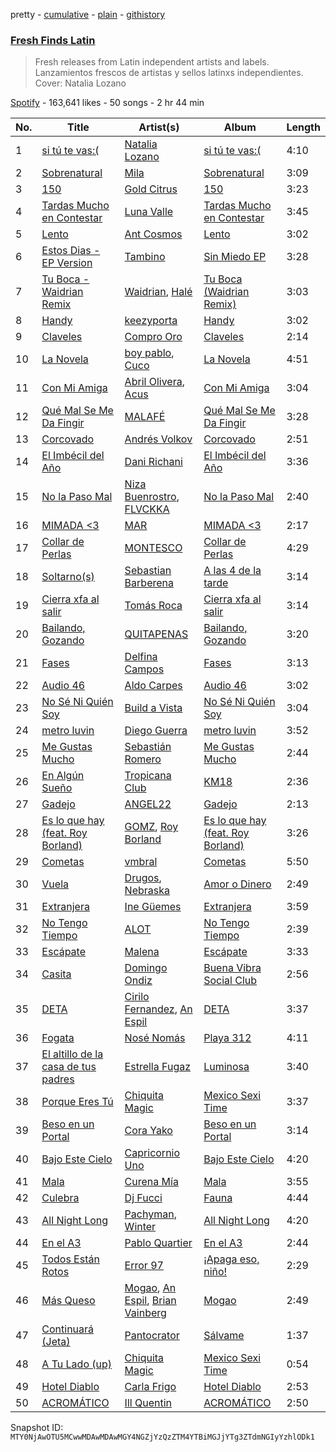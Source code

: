 pretty - [cumulative](/playlists/cumulative/37i9dQZF1DXagUeYbNSnOA.md) - [plain](/playlists/plain/37i9dQZF1DXagUeYbNSnOA) - [githistory](https://github.githistory.xyz/mackorone/spotify-playlist-archive/blob/main/playlists/plain/37i9dQZF1DXagUeYbNSnOA)

### [Fresh Finds Latin](https://open.spotify.com/playlist/37i9dQZF1DXagUeYbNSnOA)

> Fresh releases from Latin independent artists and labels\. Lanzamientos frescos de artistas y sellos latinxs independientes\. Cover: Natalia Lozano

[Spotify](https://open.spotify.com/user/spotify) - 163,641 likes - 50 songs - 2 hr 44 min

| No. | Title | Artist(s) | Album | Length |
|---|---|---|---|---|
| 1 | [si tú te vas:\(](https://open.spotify.com/track/708K2jeb6oa8a6gSautjn6) | [Natalia Lozano](https://open.spotify.com/artist/1DYJKsD0vGFUZVYqs8YWHf) | [si tú te vas:\(](https://open.spotify.com/album/4KXO5SRJvb8L4AMDPQsbbL) | 4:10 |
| 2 | [Sobrenatural](https://open.spotify.com/track/3Y1qpzuVijchoFsnsoXEah) | [Mila](https://open.spotify.com/artist/1A4rgJKh9qAm9PWIDAT1x5) | [Sobrenatural](https://open.spotify.com/album/6OwLG0sDsLlruI8JToGkew) | 3:09 |
| 3 | [150](https://open.spotify.com/track/6VsxGy57wdMN3Dcsdaeu5s) | [Gold Citrus](https://open.spotify.com/artist/74Xn83GdWHhs6O7eaCqyQe) | [150](https://open.spotify.com/album/3fq2xNESwqoHHSJ6dEpEGJ) | 3:23 |
| 4 | [Tardas Mucho en Contestar](https://open.spotify.com/track/6dWYGWnoUS4WWizWkxP1k1) | [Luna Valle](https://open.spotify.com/artist/7i2n4SRaxtVZFBOOOPKvPB) | [Tardas Mucho en Contestar](https://open.spotify.com/album/4MGNB3UAtAqbQdbAMmKAvu) | 3:45 |
| 5 | [Lento](https://open.spotify.com/track/2CAWEYKWO6lwbrBoAmU4NY) | [Ant Cosmos](https://open.spotify.com/artist/5j1AZkYzQt0e8cwA2Q1UgQ) | [Lento](https://open.spotify.com/album/5NN06mgYJh8izObPfukD47) | 3:02 |
| 6 | [Estos Dias \- EP Version](https://open.spotify.com/track/5sn55MXq3fEWZGYDbFKrJS) | [Tambino](https://open.spotify.com/artist/3KJCSp5rmj3sghXEsrDnO2) | [Sin Miedo EP](https://open.spotify.com/album/0dnZuM51faO0pLXiq2Fak9) | 3:28 |
| 7 | [Tu Boca \- Waidrian Remix](https://open.spotify.com/track/3LKAZZ9tzV9oPYVK1AAM5d) | [Waidrian](https://open.spotify.com/artist/2KHMDED0sL5iU8WLUS3OFj), [Halé](https://open.spotify.com/artist/0J6p1lOznVRKRPgZ2wNta3) | [Tu Boca \(Waidrian Remix\)](https://open.spotify.com/album/62xnnGsGCd4XCkixBqvYr0) | 3:03 |
| 8 | [Handy](https://open.spotify.com/track/357GSqb5oSHDmqwYVhOUN1) | [keezyporta](https://open.spotify.com/artist/59a1bsEPllg9vAM5ZdZtBS) | [Handy](https://open.spotify.com/album/6OtScsPNzW8YdNMDDMcJJt) | 3:02 |
| 9 | [Claveles](https://open.spotify.com/track/3J88TW1UCIHo2skFvpA4Ad) | [Compro Oro](https://open.spotify.com/artist/2M8q3KCDo3q1PQDpve5P7h) | [Claveles](https://open.spotify.com/album/1RyEothjb1ktEjsrT71NT7) | 2:14 |
| 10 | [La Novela](https://open.spotify.com/track/0zeeAjrLX2mNacLeefRTGG) | [boy pablo](https://open.spotify.com/artist/7wbkl3zgDZEoZer357mVIw), [Cuco](https://open.spotify.com/artist/2Tglaf8nvDzwSQnpSrjLHP) | [La Novela](https://open.spotify.com/album/0Jm9vE88gbVVxYVyXfSgcY) | 4:51 |
| 11 | [Con Mi Amiga](https://open.spotify.com/track/40cety5BmUPCXAzaUbQkFp) | [Abril Olivera](https://open.spotify.com/artist/0syNXPcVZZpTvXcfoRaXLg), [Acus](https://open.spotify.com/artist/39DDfcoTv0v0HoZY1ZoPWp) | [Con Mi Amiga](https://open.spotify.com/album/4oUpXNlect39k7OquCGJD2) | 3:04 |
| 12 | [Qué Mal Se Me Da Fingir](https://open.spotify.com/track/0TFwjEsbFqPVyeT6vCg66H) | [MALAFÉ](https://open.spotify.com/artist/14yhjUOuZ8fjIznI4QRDQ6) | [Qué Mal Se Me Da Fingir](https://open.spotify.com/album/03VsyO59eQOQ2Ev8EBpDUi) | 3:28 |
| 13 | [Corcovado](https://open.spotify.com/track/0kSrEKOaCDnmrCb9Y5jJbI) | [Andrés Volkov](https://open.spotify.com/artist/17JlqqdDMFkn0NLCYCZ3Xw) | [Corcovado](https://open.spotify.com/album/3jgcqUrpue41VM7LRLvfDO) | 2:51 |
| 14 | [El Imbécil del Año](https://open.spotify.com/track/0X7tBKF0PZNEPmNBT3dVFl) | [Dani Richani](https://open.spotify.com/artist/3k0vIDHDURVZoga1RNrqVL) | [El Imbécil del Año](https://open.spotify.com/album/2rrwKL0LJToDg7RORJ8gIA) | 3:36 |
| 15 | [No la Paso Mal](https://open.spotify.com/track/1g3clLZY5J2EmPGBBssWVy) | [Niza Buenrostro](https://open.spotify.com/artist/5UgD3jrxzwsJywYScFRIS9), [FLVCKKA](https://open.spotify.com/artist/12fZoiFXBSs7aVMxGKQgBN) | [No la Paso Mal](https://open.spotify.com/album/0IXVKmFTGe7JkTT42JdylO) | 2:40 |
| 16 | [MIMADA <3](https://open.spotify.com/track/1KzF11c6peHWleDqTQEtzf) | [MAR](https://open.spotify.com/artist/4ar5YGSwtPj9d7Y2qhLCT6) | [MIMADA <3](https://open.spotify.com/album/0stafM6rTYbNrnwu296osR) | 2:17 |
| 17 | [Collar de Perlas](https://open.spotify.com/track/3RJ2wUsUieoXwsCGHBsPCl) | [MONTESCO](https://open.spotify.com/artist/2V3eQlSV1eYIQXWD1t9sWb) | [Collar de Perlas](https://open.spotify.com/album/0OcjkwJ6Xr9KkhlL8lnoSM) | 4:29 |
| 18 | [Soltarno\(s\)](https://open.spotify.com/track/3bUmSteCEXIdAbKwnATNoW) | [Sebastian Barberena](https://open.spotify.com/artist/5P5L2TYo2X4LyxpfPxFY1K) | [A las 4 de la tarde](https://open.spotify.com/album/7Ak0FIITcoeEXMLvw43MOu) | 3:14 |
| 19 | [Cierra xfa al salir](https://open.spotify.com/track/6Wz1kOfguv8Pxf4FeXsGMG) | [Tomás Roca](https://open.spotify.com/artist/7tUu2H6RCutqIgP88lLLpw) | [Cierra xfa al salir](https://open.spotify.com/album/1rghrvsgzLiB10PMRFMBf7) | 3:14 |
| 20 | [Bailando, Gozando](https://open.spotify.com/track/39RNGEGg0EaeXQhFS3zs4c) | [QUITAPENAS](https://open.spotify.com/artist/64NFwIwtxjxfrmg8Fro1HD) | [Bailando, Gozando](https://open.spotify.com/album/2EkXJw3tp5m8Ts3Po9fygw) | 3:20 |
| 21 | [Fases](https://open.spotify.com/track/7Made3TTvUxPfsmhwcG9gp) | [Delfina Campos](https://open.spotify.com/artist/4d0lC4AT0DwcybhN6SSB0G) | [Fases](https://open.spotify.com/album/2u1y7O8juQAWqDzDM6tQ0z) | 3:13 |
| 22 | [Audio 46](https://open.spotify.com/track/1qltlbRQGYfDLNGrqIzMtL) | [Aldo Carpes](https://open.spotify.com/artist/6KOP9WgxzpC7hW1sEHgjdJ) | [Audio 46](https://open.spotify.com/album/2Dr1UkgQCDo9XiYGIMaqz5) | 3:02 |
| 23 | [No Sé Ni Quién Soy](https://open.spotify.com/track/7b4izBrbYuhStZ92VQMiqr) | [Build a Vista](https://open.spotify.com/artist/5Rd2pJnoEa82vN30QvIqvX) | [No Sé Ni Quién Soy](https://open.spotify.com/album/755lUS2bzIxCYRt1KRGK06) | 3:04 |
| 24 | [metro luvin](https://open.spotify.com/track/1ZHafNl4OihGR7zBDS9TwV) | [Diego Guerra](https://open.spotify.com/artist/3aFsIb8NZ0MG92NYROEVPs) | [metro luvin](https://open.spotify.com/album/44HCBxkEGBVNkn8FL1ellZ) | 3:52 |
| 25 | [Me Gustas Mucho](https://open.spotify.com/track/23upLez9sHh20nqatvOfWr) | [Sebastián Romero](https://open.spotify.com/artist/0FpJe752weMmwiyJyF8zXq) | [Me Gustas Mucho](https://open.spotify.com/album/1OqE1tUPpQb2FoQxmYkGtq) | 2:44 |
| 26 | [En Algún Sueño](https://open.spotify.com/track/7tIiREkvUZn12elTB3VWiY) | [Tropicana Club](https://open.spotify.com/artist/3yZt4h8ao4zS5aJdo4ZSAn) | [KM18](https://open.spotify.com/album/1FY8g2TVHjhvcXNNg9dhC0) | 2:36 |
| 27 | [Gadejo](https://open.spotify.com/track/1u490Fsf4X6W3Tr1QssTrO) | [ANGEL22](https://open.spotify.com/artist/77dCZ05TEfVFypRDzM1R44) | [Gadejo](https://open.spotify.com/album/5cky2nIsUXhnvnqMaPecAv) | 2:13 |
| 28 | [Es lo que hay \(feat\. Roy Borland\)](https://open.spotify.com/track/5ORnHQTfZjxB5XKMr1Hp1o) | [GOMZ](https://open.spotify.com/artist/7BLezVBmCyG6aFk101o7vA), [Roy Borland](https://open.spotify.com/artist/5Vr2AKX7BHkLTslxmuSMF7) | [Es lo que hay \(feat\. Roy Borland\)](https://open.spotify.com/album/4jEAtQwXUuo1KWuZHUGK0l) | 3:26 |
| 29 | [Cometas](https://open.spotify.com/track/6evWdK3bRN2RLIC45WjhXn) | [vmbral](https://open.spotify.com/artist/5TtDqTTJc1Vajv66YwO4lp) | [Cometas](https://open.spotify.com/album/2IcZWflTj3KUzluss6trIv) | 5:50 |
| 30 | [Vuela](https://open.spotify.com/track/08MAPMfmhlf8Y7SXt0cXRb) | [Drugos](https://open.spotify.com/artist/2UTXFJroj5cYXX4Wo8HSIJ), [Nebraska](https://open.spotify.com/artist/408Xlsk3OkET9JXTbU7LxU) | [Amor o Dinero](https://open.spotify.com/album/1HJqiODztuv8p1O3jF4Iku) | 2:49 |
| 31 | [Extranjera](https://open.spotify.com/track/5xQ5TwGBRU8DmMnJaPq2d4) | [Ine Güemes](https://open.spotify.com/artist/6eT4EH9YSy7e4y1EY1XibR) | [Extranjera](https://open.spotify.com/album/2GLLUxEHe9E2nEY6bCQG3r) | 3:59 |
| 32 | [No Tengo Tiempo](https://open.spotify.com/track/2yR14iWh5T50kdrTT55Uuy) | [ALOT](https://open.spotify.com/artist/06lUobf6U97iIFl8BOzgEV) | [No Tengo Tiempo](https://open.spotify.com/album/3lHqT36Tf2O9mh4VwfGfWP) | 2:39 |
| 33 | [Escápate](https://open.spotify.com/track/7HUaRaDlIWE2aQ5nbdkl7C) | [Malena](https://open.spotify.com/artist/6JkQsJFEavzXuIlNvArDof) | [Escápate](https://open.spotify.com/album/18j6HuL2OLswmx5f3hq1nh) | 3:33 |
| 34 | [Casita](https://open.spotify.com/track/62SKWF2LmY4sy61kvCAGQj) | [Domingo Ondiz](https://open.spotify.com/artist/4HFtTxVr05lp6aUqDewlPH) | [Buena Vibra Social Club](https://open.spotify.com/album/2TzmLQ5J89bDbDlZsKJ5TX) | 2:56 |
| 35 | [DETA](https://open.spotify.com/track/05qb4FWOdqM9JBS0kOeyXQ) | [Cirilo Fernandez](https://open.spotify.com/artist/4Xr6dK5pdkdLA1KyLFaTrG), [An Espil](https://open.spotify.com/artist/0GEBrC42d3MZT2LpDPh2qt) | [DETA](https://open.spotify.com/album/3pcsVFGZcl7KOXDaPuHXLN) | 3:37 |
| 36 | [Fogata](https://open.spotify.com/track/4FdAEuLVGSH8rNcLL97QZq) | [Nosé Nomás](https://open.spotify.com/artist/1yQmpMMoMA8df0lPyqDoif) | [Playa 312](https://open.spotify.com/album/2xyDETeRS6U6xQpIpYysZu) | 4:11 |
| 37 | [El altillo de la casa de tus padres](https://open.spotify.com/track/2YrLS8ZTQ6KIObnBXcRDXL) | [Estrella Fugaz](https://open.spotify.com/artist/69DE5YhguSk2MxUZVFexBA) | [Luminosa](https://open.spotify.com/album/1lffBuhUW1bHFCYOzWP0kZ) | 3:40 |
| 38 | [Porque Eres Tú](https://open.spotify.com/track/248INa5yAeAx5TvDDOALio) | [Chiquita Magic](https://open.spotify.com/artist/567ViviKGU4aOVHghv8W8J) | [Mexico Sexi Time](https://open.spotify.com/album/0XvRUNb2gTTVDYlwzxYQXK) | 3:37 |
| 39 | [Beso en un Portal](https://open.spotify.com/track/7LHI4Fiey9TgD9NB5SnkYK) | [Cora Yako](https://open.spotify.com/artist/09un4iSHi0vAwjGBwvWiDm) | [Beso en un Portal](https://open.spotify.com/album/7pBoVxQ2my7PNulvyK95Jz) | 3:14 |
| 40 | [Bajo Este Cielo](https://open.spotify.com/track/2zlGycnOopjefqrIIrkJi1) | [Capricornio Uno](https://open.spotify.com/artist/69WNrL6gZWZ3FwMoQWHJWc) | [Bajo Este Cielo](https://open.spotify.com/album/29IEVYLwxsEbmJvVhrCcET) | 4:20 |
| 41 | [Mala](https://open.spotify.com/track/7ye6e2xa9jzs5PAMVfm2Db) | [Curena Mía](https://open.spotify.com/artist/25zGv6p87TUY5q5PmSLsjx) | [Mala](https://open.spotify.com/album/2CDD9HRVRQFq5hRiaA4HAV) | 3:55 |
| 42 | [Culebra](https://open.spotify.com/track/2fvIHtDhA6Z7TgP2elRH70) | [Dj Fucci](https://open.spotify.com/artist/3b9DkESgNdbns5sfCc5Skl) | [Fauna](https://open.spotify.com/album/2JItddUuvX3ny8JYIrUeGo) | 4:44 |
| 43 | [All Night Long](https://open.spotify.com/track/4hgda2zsC0CPHtxT55FJho) | [Pachyman](https://open.spotify.com/artist/515f4vsvg0JQWrmt7qpR6l), [Winter](https://open.spotify.com/artist/4Eun8YBC7P0psGdIf0GRtl) | [All Night Long](https://open.spotify.com/album/2PuKW3LCrVlfbIY1u4RoMe) | 4:20 |
| 44 | [En el A3](https://open.spotify.com/track/0rvSyn9H6xqlPBzHUdZ2w5) | [Pablo Quartier](https://open.spotify.com/artist/0UohzDKIImWP5EqxpDmkqA) | [En el A3](https://open.spotify.com/album/6dBZFitsDsF4MSu4akKP4H) | 2:44 |
| 45 | [Todos Están Rotos](https://open.spotify.com/track/06kEu4JTWx84t0KVKfoNgu) | [Error 97](https://open.spotify.com/artist/0t8pleD8cLadWZNfaGQIz1) | [¡Apaga eso, niño!](https://open.spotify.com/album/2c4wXQmN7sA5grFG1LjDQj) | 2:29 |
| 46 | [Más Queso](https://open.spotify.com/track/5WlHhza0yLvJA4uOfvz5P5) | [Mogao](https://open.spotify.com/artist/5siamBCNXCmhARkis1xswx), [An Espil](https://open.spotify.com/artist/0GEBrC42d3MZT2LpDPh2qt), [Brian Vainberg](https://open.spotify.com/artist/2saupcmCn0WRdigL5eoV8r) | [Mogao](https://open.spotify.com/album/5MyUEYcalCF6bTLIszACyC) | 2:49 |
| 47 | [Continuará \(Jeta\)](https://open.spotify.com/track/1mRh5VPCg7BPZA5PXB6aua) | [Pantocrator](https://open.spotify.com/artist/0EeQNIqYTjakHI2O81gAa3) | [Sálvame](https://open.spotify.com/album/5V4tfEYyKCdf4ig070YyLv) | 1:37 |
| 48 | [A Tu Lado \(up\)](https://open.spotify.com/track/155AtnnQTo3YJe0IZrYmEN) | [Chiquita Magic](https://open.spotify.com/artist/567ViviKGU4aOVHghv8W8J) | [Mexico Sexi Time](https://open.spotify.com/album/0XvRUNb2gTTVDYlwzxYQXK) | 0:54 |
| 49 | [Hotel Diablo](https://open.spotify.com/track/3ajmlOWSbBDzaWt8geYMh9) | [Carla Frigo](https://open.spotify.com/artist/78KbCcXFz65Lzh0i3ngyPg) | [Hotel Diablo](https://open.spotify.com/album/25SAKeQbQ6HNb2NGxpWztd) | 2:53 |
| 50 | [ACROMÁTICO](https://open.spotify.com/track/4XnwWj5MCSJhPuIYHAMmmo) | [Ill Quentin](https://open.spotify.com/artist/26TC05Yq727xEWV77nRinH) | [ACROMÁTICO](https://open.spotify.com/album/2HFrbwhL2OproOh3xlr4Is) | 2:50 |

Snapshot ID: `MTY0NjAwOTU5MCwwMDAwMDAwMGY4NGZjYzQzZTM4YTBiMGJjYTg3ZTdmNGIyYzhlODk1`